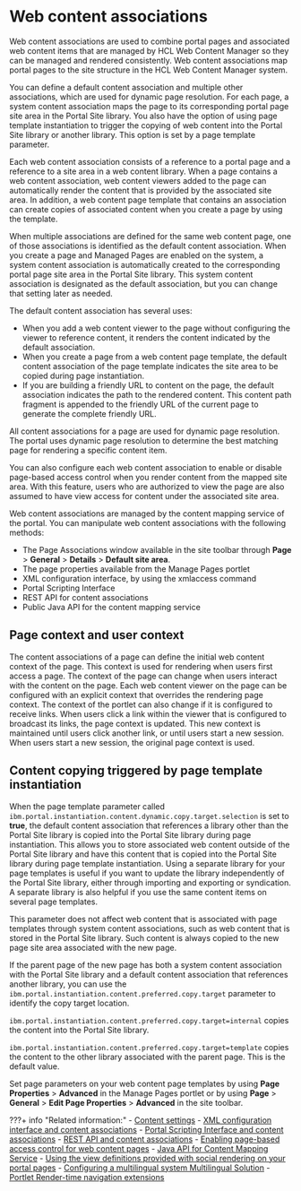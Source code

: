 # Web content associations

Web content associations are used to combine portal pages and associated web content items that are managed by HCL Web Content Manager so they can be managed and rendered consistently. Web content associations map portal pages to the site structure in the HCL Web Content Manager system.

You can define a default content association and multiple other associations, which are used for dynamic page resolution. For each page, a system content association maps the page to its corresponding portal page site area in the Portal Site library. You also have the option of using page template instantiation to trigger the copying of web content into the Portal Site library or another library. This option is set by a page template parameter.

Each web content association consists of a reference to a portal page and a reference to a site area in a web content library. When a page contains a web content association, web content viewers added to the page can automatically render the content that is provided by the associated site area. In addition, a web content page template that contains an association can create copies of associated content when you create a page by using the template.

When multiple associations are defined for the same web content page, one of those associations is identified as the default content association. When you create a page and Managed Pages are enabled on the system, a system content association is automatically created to the corresponding portal page site area in the Portal Site library. This system content association is designated as the default association, but you can change that setting later as needed.

The default content association has several uses:

-   When you add a web content viewer to the page without configuring the viewer to reference content, it renders the content indicated by the default association.
-   When you create a page from a web content page template, the default content association of the page template indicates the site area to be copied during page instantiation.
-   If you are building a friendly URL to content on the page, the default association indicates the path to the rendered content. This content path fragment is appended to the friendly URL of the current page to generate the complete friendly URL.

All content associations for a page are used for dynamic page resolution. The portal uses dynamic page resolution to determine the best matching page for rendering a specific content item.

You can also configure each web content association to enable or disable page-based access control when you render content from the mapped site area. With this feature, users who are authorized to view the page are also assumed to have view access for content under the associated site area.

Web content associations are managed by the content mapping service of the portal. You can manipulate web content associations with the following methods:

-   The Page Associations window available in the site toolbar through **Page** \> **General** \> **Details** \> **Default site area**.
-   The page properties available from the Manage Pages portlet
-   XML configuration interface, by using the xmlaccess command
-   Portal Scripting Interface
-   REST API for content associations
-   Public Java API for the content mapping service

## Page context and user context

The content associations of a page can define the initial web content context of the page. This context is used for rendering when users first access a page. The context of the page can change when users interact with the content on the page. Each web content viewer on the page can be configured with an explicit context that overrides the rendering page context. The context of the portlet can also change if it is configured to receive links. When users click a link within the viewer that is configured to broadcast its links, the page context is updated. This new context is maintained until users click another link, or until users start a new session. When users start a new session, the original page context is used.

## Content copying triggered by page template instantiation

When the page template parameter called `ibm.portal.instantiation.content.dynamic.copy.target.selection` is set to **true**, the default content association that references a library other than the Portal Site library is copied into the Portal Site library during page instantiation. This allows you to store associated web content outside of the Portal Site library and have this content that is copied into the Portal Site library during page template instantiation. Using a separate library for your page templates is useful if you want to update the library independently of the Portal Site library, either through importing and exporting or syndication. A separate library is also helpful if you use the same content items on several page templates.

This parameter does not affect web content that is associated with page templates through system content associations, such as web content that is stored in the Portal Site library. Such content is always copied to the new page site area associated with the new page.

If the parent page of the new page has both a system content association with the Portal Site library and a default content association that references another library, you can use the `ibm.portal.instantiation.content.preferred.copy.target` parameter to identify the copy target location.

`ibm.portal.instantiation.content.preferred.copy.target=internal` copies the content into the Portal Site library.

`ibm.portal.instantiation.content.preferred.copy.target=template` copies the content to the other library associated with the parent page. This is the default value.

Set page parameters on your web content page templates by using **Page Properties** \> **Advanced** in the Manage Pages portlet or by using **Page** \> **General** \> **Edit Page Properties** \> **Advanced** in the site toolbar.


???+ info "Related information:"
    - [Content settings](../../../wcm_user_assistance/editing_webcontent_portlet/editing_setting_of_web_content_viewer/wcm_config_wcmviewer_hcontent.md)
    - [XML configuration interface and content associations](../advance_adm_sample/contentmap/mp_wcm_contentmap_xml.md)
    - [Portal Scripting Interface and content associations](../advance_adm_sample/contentmap/mp_wcm_contentmap_pscript.md)
    - [REST API and content associations](../advance_adm_sample/contentmap/mp_wcm_contentmap_restapi.md)
    - [Enabling page-based access control for web content pages](../customizing_content/mp_wcm_pageaccess.md)
    - [Java API for Content Mapping Service](https://support.hcltechsw.com/csm)
    - [Using the view definitions provided with social rendering on your portal pages](../../../../../../build_sites/social_rendering/working_with_social_objects/soc_rendr_use_oob_socl_list.md)
    - [Configuring a multilingual system Multilingual Solution](../../../mls/mls_install/wcm_mls_configure.md)
    - [Portlet Render-time navigation extensions](../../../mls/mls_extension/wcm_mls_ext_portlet.md)

